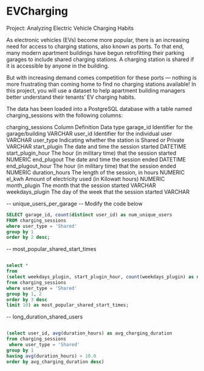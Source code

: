 # EVCharging
Project: Analyzing Electric Vehicle Charging Habits

As electronic vehicles (EVs) become more popular, there is an increasing need for access to charging stations, also known as ports. To that end, many modern apartment buildings have begun retrofitting their parking garages to include shared charging stations. A charging station is shared if it is accessible by anyone in the building.


But with increasing demand comes competition for these ports — nothing is more frustrating than coming home to find no charging stations available! In this project, you will use a dataset to help apartment building managers better understand their tenants’ EV charging habits.

The data has been loaded into a PostgreSQL database with a table named charging_sessions with the following columns:

charging_sessions
Column	Definition	Data type
garage_id	Identifier for the garage/building	VARCHAR
user_id	Identifier for the individual user	VARCHAR
user_type	Indicating whether the station is Shared or Private	VARCHAR
start_plugin	The date and time the session started	DATETIME
start_plugin_hour	The hour (in military time) that the session started	NUMERIC
end_plugout	The date and time the session ended	DATETIME
end_plugout_hour	The hour (in military time) that the session ended	NUMERIC
duration_hours	The length of the session, in hours	NUMERIC
el_kwh	Amount of electricity used (in Kilowatt hours)	NUMERIC
month_plugin	The month that the session started	VARCHAR
weekdays_plugin	The day of the week that the session started	VARCHAR



-- unique_users_per_garage
-- Modify the code below
 ```sql
SELECT garage_id, count(distinct user_id) as num_unique_users
FROM charging_sessions
 where user_type = 'Shared'
group by 1
order by 2 desc;
```

-- most_popular_shared_start_times
 ```sql

select *
from 
(select weekdays_plugin, start_plugin_hour, count(weekdays_plugin) as num_charging_sessions
from charging_sessions
 where user_type = 'Shared'
group by 1, 2
order by 3 desc
limit 10) as most_popular_shared_start_times;
```
-- long_duration_shared_users


```sql

(select user_id, avg(duration_hours) as avg_charging_duration
from charging_sessions
 where user_type = 'Shared'
group by 1
having avg(duration_hours) > 10.0
order by avg_charging_duration desc)
```
